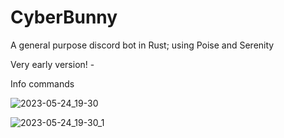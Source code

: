 # CyberBunny
A general purpose discord bot in Rust; using Poise and Serenity

Very early version! -

Info commands

![2023-05-24_19-30](https://github.com/Sara-0x53617261/CyberBunny/assets/83826811/45a51ed1-c4d1-4329-82a9-07f260489004)

![2023-05-24_19-30_1](https://github.com/Sara-0x53617261/CyberBunny/assets/83826811/5b3a55c7-9caa-43e8-934e-67ae6e8f94c8)
